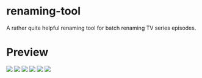 # renaming-tool
A rather quite helpful renaming tool for batch renaming TV series episodes.

# Preview
<img src="images/preview1.png">
<img src="images/preview2.png">
<img src="images/preview3.png">
<img src="images/preview4.png">
<img src="images/preview5.png">
<img src="images/preview6.png">